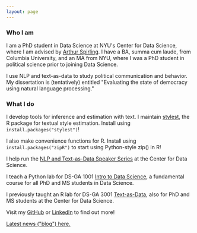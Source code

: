 ```yaml
---
layout: page
---
```


<h3>Who I am</h3>

I am a PhD student in Data Science at NYU's Center for Data Science, where I am advised by <a href="https://www.nyu.edu/projects/spirling/">Arthur Spirling</a>. I have a BA, summa cum laude, from Columbia University, and an MA from NYU, where I was a PhD student in political science prior to joining Data Science.

I use NLP and text-as-data to study political communication and behavior. My dissertation is (tentatively) entitled "Evaluating the state of democracy using natural language processing."

<h3>What I do</h3>

I develop tools for inference and estimation with text. I maintain <a href="https://cran.r-project.org/web/packages/stylest/">stylest</a>, the R package for textual style estimation. Install using `install.packages("stylest")`!

I also make convenience functions for R. Install using `install.packages("zipR")` to start using Python-style zip() in R!

I help run the <a href="https://cds.nyu.edu/text-data-speaker-series/">NLP and Text-as-Data Speaker Series</a> at the Center for Data Science.

I teach a Python lab for DS-GA 1001 <a href="https://github.com/leslie-huang/DataScienceCourse">Intro to Data Science</a>, a fundamental course for all PhD and MS students in Data Science.

I previously taught an R lab for DS-GA 3001 <a href="text-as-data-lab/">Text-as-Data</a>, also for PhD and MS students at the Center for Data Science.

Visit my <a href="https://github.com/leslie-huang">GitHub</a> or <a href="https://www.linkedin.com/in/huangleslie">LinkedIn</a> to find out more!

<a href="blog/">Latest news ("blog") here.</a>